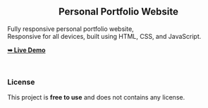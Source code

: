 
  <br />
  <br />

  <h2 align="center">Personal Portfolio Website</h2>

  Fully responsive personal portfolio website, <br />Responsive for all devices, built using HTML, CSS, and JavaScript.

  <a href="[https://codewithsadee.github.io/portfolio/](https://kiranjitdesign.github.io/Portfolio-Main/)"><strong>➥ Live Demo</strong></a>

</div>

<br />




### License

This project is **free to use** and does not contains any license.

